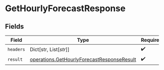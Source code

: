 # GetHourlyForecastResponse


## Fields

| Field                                                                                                    | Type                                                                                                     | Required                                                                                                 | Description                                                                                              |
| -------------------------------------------------------------------------------------------------------- | -------------------------------------------------------------------------------------------------------- | -------------------------------------------------------------------------------------------------------- | -------------------------------------------------------------------------------------------------------- |
| `headers`                                                                                                | Dict[str, List[*str*]]                                                                                   | :heavy_check_mark:                                                                                       | N/A                                                                                                      |
| `result`                                                                                                 | [operations.GetHourlyForecastResponseResult](../../models/operations/gethourlyforecastresponseresult.md) | :heavy_check_mark:                                                                                       | N/A                                                                                                      |